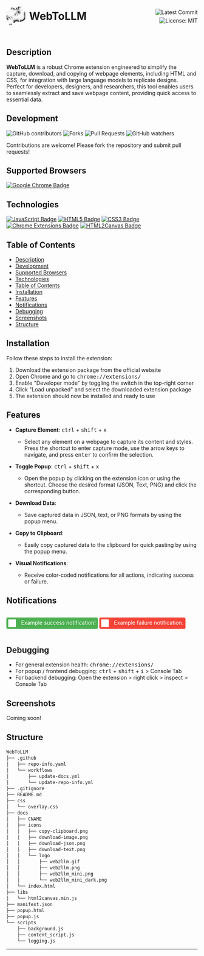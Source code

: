 <svg xmlns="http://www.w3.org/2000/svg" width="100%" height="100">
  <foreignObject width="100%" height="100%">
    <div xmlns="http://www.w3.org/1999/xhtml" style="display: flex; justify-content: space-between; align-items: center; width: 100%; height: 100%;">
      <div style="display: flex; align-items: center;">
        <a href="https://github.com/garzione/WebToLLM">
          <img src="docs/icons/logo/web2llm.gif" alt="WebToLLM Logo" width="50"/>
        </a>
        <span style="font-size: 2em; font-weight: bold; margin-left: 10px;">WebToLLM</span>
      </div>
      <div style="display: flex; flex-direction: column; align-items: flex-end;">
        <img src="https://img.shields.io/github/last-commit/garzione/WebToLLM?color=purple&label=Last%20Commit" alt="Latest Commit">
        <img src="https://img.shields.io/badge/License-MIT-black.svg" alt="License: MIT" style="margin-top: 5px;">
      </div>
    </div>
  </foreignObject>
</svg>

## Description

**WebToLLM** is a robust Chrome extension engineered to simplify the capture, download, and copying of webpage elements, including HTML and CSS, for integration with large language models to replicate designs. Perfect for developers, designers, and researchers, this tool enables users to seamlessly extract and save webpage content, providing quick access to essential data.

## Development

![GitHub contributors](https://img.shields.io/github/contributors/garzione/WebToLLM?style=social)
![Forks](https://img.shields.io/github/forks/garzione/WebToLLM?style=social)
![Pull Requests](https://img.shields.io/github/issues-pr/garzione/WebToLLM?style=social)
![GitHub watchers](https://img.shields.io/github/watchers/garzione/WebToLLM?style=social)

Contributions are welcome! Please fork the repository and submit pull requests!

## Supported Browsers

<p align="left">
<a href="https://www.google.com/chrome/" target="_blank"><img src="https://img.shields.io/badge/Google_Chrome-black?style=for-the-badge&logo=google-chrome&logoColor=white" alt="Google Chrome Badge"/></a>
</p>

## Technologies

<p align="left">
<a href="https://developer.mozilla.org/en-US/docs/Web/JavaScript" target="_blank"><img src="https://img.shields.io/badge/JavaScript-black?style=for-the-badge&logo=javascript&logoColor=white" alt="JavaScript Badge"/></a>
<a href="https://developer.mozilla.org/en-US/docs/Web/HTML" target="_blank"><img src="https://img.shields.io/badge/HTML5-black?style=for-the-badge&logo=html5&logoColor=white" alt="HTML5 Badge"/></a>
<a href="https://developer.mozilla.org/en-US/docs/Web/CSS" target="_blank"><img src="https://img.shields.io/badge/CSS3-black?style=for-the-badge&logo=css3&logoColor=white" alt="CSS3 Badge"/></a>
<a href="https://developer.chrome.com/docs/extensions/mv3/" target="_blank"><img src="https://img.shields.io/badge/Chrome_Extensions-black?style=for-the-badge&logo=google-chrome&logoColor=white" alt="Chrome Extensions Badge"/></a>
<a href="https://html2canvas.hertzen.com/" target="_blank"><img src="https://img.shields.io/badge/HTML2Canvas-black?style=for-the-badge&logo=html5&logoColor=white" alt="HTML2Canvas Badge"/></a>
</p>

## Table of Contents

- [Description](#description)
- [Development](#development)
- [Supported Browsers](#supported-browsers)
- [Technologies](#technologies)
- [Table of Contents](#table-of-contents)
- [Installation](#installation)
- [Features](#features)
- [Notifications](#notifications)
- [Debugging](#debugging)
- [Screenshots](#screenshots)
- [Structure](#structure)

## Installation

Follow these steps to install the extension:

1. Download the extension package from the official website
2. Open Chrome and go to <kbd> chrome://extensions/ </kbd>
3. Enable "Developer mode" by toggling the switch in the top-right corner
4. Click "Load unpacked" and select the downloaded extension package
5. The extension should now be installed and ready to use

## Features

- **Capture Element**: <kbd>ctrl</kbd> + <kbd>shift</kbd> + <kbd>x</kbd>

  - Select any element on a webpage to capture its content and styles. Press the shortcut to enter capture mode, use the arrow keys to navigate, and press <kbd>enter</kbd> to confirm the selection.

- **Toggle Popup**: <kbd>ctrl</kbd> + <kbd>shift</kbd> + <kbd>x</kbd>

  - Open the popup by clicking on the extension icon or using the shortcut. Choose the desired format (JSON, Text, PNG) and click the corresponding button.

- **Download Data**:

  - Save captured data in JSON, text, or PNG formats by using the popup menu.

- **Copy to Clipboard**:

  - Easily copy captured data to the clipboard for quick pasting by using the popup menu.

- **Visual Notifications**:
  - Receive color-coded notifications for all actions, indicating success or failure.

## Notifications

<!-- Success Notification -->
<p style="background-color: #4CAF50; color: white; padding: 5px; border-radius: 4px; display: inline-block;">
  <img src="docs/icons/logo/web2llm.png" alt="WebToLLM Logo" width="20" style="vertical-align: middle; margin-right: 10px;" />
  Example success notification!
</p>

<!-- Failure Notification -->
<p style="background-color: #F44336; color: white; padding: 5px; border-radius: 4px; display: inline-block;">
  <img src="docs/icons/logo/web2llm.png" alt="WebToLLM Logo" width="20" style="vertical-align: middle; margin-right: 10px;" />
  Example failure notification.
</p>

## Debugging

- For general extension health: <kbd> chrome://extensions/ </kbd>
- For popup / frontend debugging: <kbd>ctrl</kbd> + <kbd>shift</kbd> + <kbd>i</kbd> > Console Tab
- For backend debugging: Open the extension > right click > inspect > Console Tab

## Screenshots

<p>
Coming soon!
</p>

## Structure

```
WebToLLM
├── .github
│   ├── repo-info.yaml
│   └── workflows
│       ├── update-docs.yml
│       └── update-repo-info.yml
├── .gitignore
├── README.md
├── css
│   └── overlay.css
├── docs
│   ├── CNAME
│   ├── icons
│   │   ├── copy-clipboard.png
│   │   ├── download-image.png
│   │   ├── download-json.png
│   │   ├── download-text.png
│   │   └── logo
│   │       ├── web2llm.gif
│   │       ├── web2llm.png
│   │       ├── web2llm_mini.png
│   │       └── web2llm_mini_dark.png
│   └── index.html
├── libs
│   └── html2canvas.min.js
├── manifest.json
├── popup.html
├── popup.js
└── scripts
    ├── background.js
    ├── content_script.js
    └── logging.js
```

---

<!-- ![Footer](https://garzione.github.io/readme-footer/) -->
